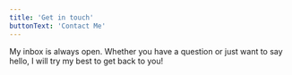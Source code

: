 ```yaml
---
title: 'Get in touch'
buttonText: 'Contact Me'
---
```


My inbox is always open. Whether you have a question or just want to say hello, I will try my best to get back to you!
